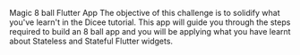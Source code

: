 Magic 8 ball Flutter App
The objective of this challenge is to solidify what you've learn't in the Dicee tutorial. 
This app will guide you through the steps required to build an 8 ball app and you will be applying what you have learnt about Stateless and Stateful Flutter widgets.


